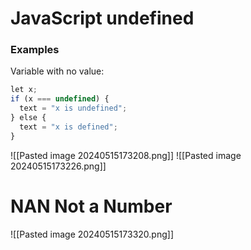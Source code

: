 # JavaScript undefined
### Examples

Variable with no value:

```js
let x;  
if (x === undefined) {  
  text = "x is undefined";  
} else {  
  text = "x is defined";  
}
```

![[Pasted image 20240515173208.png]]
![[Pasted image 20240515173226.png]]

# NAN Not a Number
![[Pasted image 20240515173320.png]]
